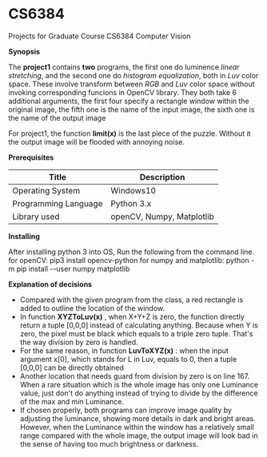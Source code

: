 # CS6384
Projects for Graduate Course CS6384 Computer Vision

**Synopsis**

The __project1__ contains __two__ programs, the first one do luminence *linear stretching*, and the second one do *histogram equalization*, both in *Luv* color space. These involve transform between *RGB* and *Luv* color space without invoking corresponding funcions in OpenCV library. They both take 6 additional arguments, the first four specify a rectangle window within the original image, the fifth one is the name of the input image, the sixth one is the name of the output image

For project1, the function __limit(x)__ is the last piece of the puzzle. Without it the output image will be flooded with annoying noise. 

**Prerequisites**

Title | Description
------------|-------------
Operating System | Windows10
Programming Language | Python 3.x
Library used | openCV, Numpy, Matplotlib

**Installing**

After installing python 3 into OS, Run the following from the command line.
for openCV: pip3 install opencv-python
for numpy and matplotlib: python -m pip install --user numpy matplotlib 

**Explanation of decisions**
- Compared with the given program from the class, a red rectangle is added to outline the location of the window.
- In function __XYZToLuv(x)__ , when X+Y+Z is zero, the function directly return a tuple [0,0,0] instead of calculating anything. Because when Y is zero, the pixel must be black which equals to a triple zero tuple. That's the way division by zero is handled.
- For the same reason, in function __LuvToXYZ(x)__ : when the input argument x[0], which stands for L in Luv, equals to 0, then a tuple [0,0,0] can be directly obtained
- Another location that needs guard from division by zero is on line 167. When a rare situation which is the whole image has only one Luminance value, just don't do anything instead of trying to divide by the difference of the max and min Luminance.
- If chosen properly, both programs can improve image quality by adjusting the luminance, showing more details in dark and bright areas. However, when the Luminance within the window has a relatively small range compared with the whole image, the output image will look bad in the sense of having too much brightness or darkness.